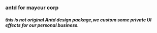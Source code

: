 ### antd for maycur corp
##### this is not original Antd design package,we custom some private UI effects for our personal business.